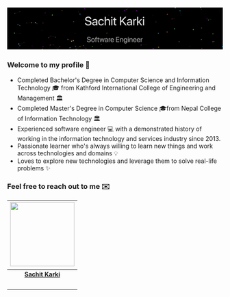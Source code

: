 [![Header](https://github.com/tsachit/tsachit/raw/master/sachit.gif)](http://sachitkarki.com.np/)

### Welcome to my profile 👋

- Completed Bachelor's Degree in Computer Science and Information Technology 🎓 from Kathford International College of Engineering and Management 🏛
- Completed Master's Degree in Computer Science 🎓from Nepal College of Information Technology 🏛
- Experienced software engineer 💻 with a demonstrated history of working in the information technology and services industry since 2013.
- Passionate learner who's always willing to learn new things and work across technologies and domains 💡
- Loves to explore new technologies and leverage them to solve real-life problems ✨




### Feel free to reach out to me ✉️

|  <a href="https://Sachit5102.github.io/"><img src="https://avatars1.githubusercontent.com/u/15964048?s=400&u=352cd47046f3b86f32c03583aaf015516a341b54&v=4" width="150px" height="150px" /></a> |
|:---------------------------------------------------------------------------------------------------------------------------------------: |
|       **[Sachit Karki](http://sachitkarki.com.np)**                                                                                |
|<a href="mailto:sachitjungkarki@gmail.com" target="_blank"><img src="https://image.flaticon.com/icons/svg/2991/2991144.svg" width="16px" height="16px"></a> <a href="https://www.linkedin.com/in/TshaWchiT"><img src="https://image.flaticon.com/icons/svg/174/174857.svg" width="16px" height="16px"></a> <a href="https://github.com/tsachit"><img src="https://image.flaticon.com/icons/svg/2111/2111425.svg" width="16px" height="16px"></a> <a href="https://twitter.com/TshaWchiT"><img src="https://image.flaticon.com/icons/svg/733/733579.svg" width="16px" height="16px"></a>  <a href="https://www.facebook.com/TshaWchiT"><img src="https://image.flaticon.com/icons/svg/174/174848.svg" width="16px" height="16px"></a>|

